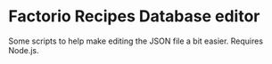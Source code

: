 # Factorio Recipes Database editor

Some scripts to help make editing the JSON file a bit easier. Requires Node.js.